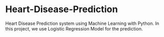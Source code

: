 # Heart-Disease-Prediction
Heart Disease Prediction system using Machine Learning with Python.
In this project, we use Logistic Regression Model for the prediction.
